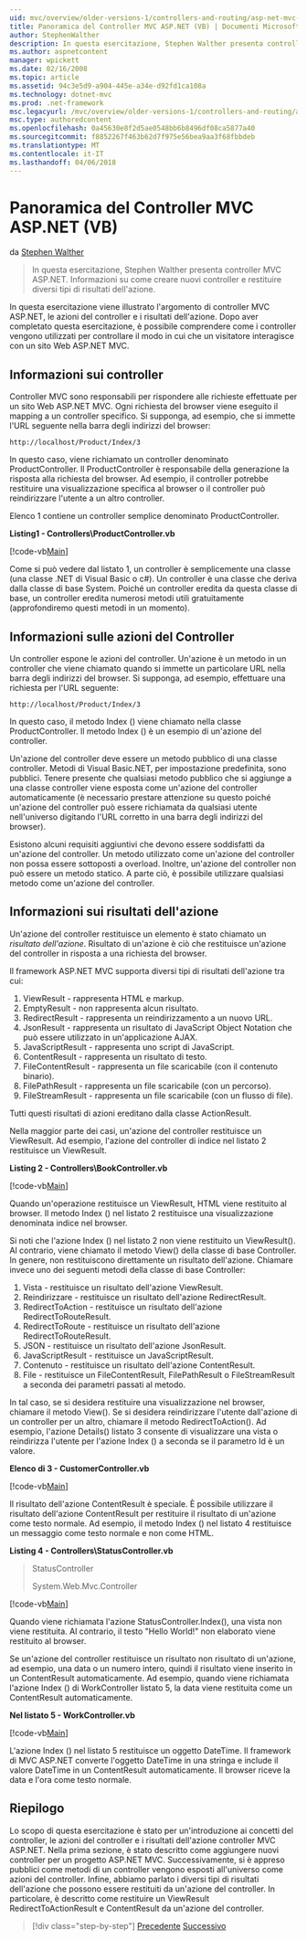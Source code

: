 ```yaml
---
uid: mvc/overview/older-versions-1/controllers-and-routing/asp-net-mvc-controller-overview-vb
title: Panoramica del Controller MVC ASP.NET (VB) | Documenti Microsoft
author: StephenWalther
description: In questa esercitazione, Stephen Walther presenta controller MVC ASP.NET. Informazioni su come creare nuovi controller e restituire tipi diversi di res azione...
ms.author: aspnetcontent
manager: wpickett
ms.date: 02/16/2008
ms.topic: article
ms.assetid: 94c3e5d9-a904-445e-a34e-d92fd1ca108a
ms.technology: dotnet-mvc
ms.prod: .net-framework
msc.legacyurl: /mvc/overview/older-versions-1/controllers-and-routing/asp-net-mvc-controller-overview-vb
msc.type: authoredcontent
ms.openlocfilehash: 0a45630e8f2d5ae0548bb6b8496df08ca5877a40
ms.sourcegitcommit: f8852267f463b62d7f975e56bea9aa3f68fbbdeb
ms.translationtype: MT
ms.contentlocale: it-IT
ms.lasthandoff: 04/06/2018
---
```

<a name="aspnet-mvc-controller-overview-vb"></a>Panoramica del Controller MVC ASP.NET (VB)
====================
da [Stephen Walther](https://github.com/StephenWalther)

> In questa esercitazione, Stephen Walther presenta controller MVC ASP.NET. Informazioni su come creare nuovi controller e restituire diversi tipi di risultati dell'azione.


In questa esercitazione viene illustrato l'argomento di controller MVC ASP.NET, le azioni del controller e i risultati dell'azione. Dopo aver completato questa esercitazione, è possibile comprendere come i controller vengono utilizzati per controllare il modo in cui che un visitatore interagisce con un sito Web ASP.NET MVC.

## <a name="understanding-controllers"></a>Informazioni sui controller

Controller MVC sono responsabili per rispondere alle richieste effettuate per un sito Web ASP.NET MVC. Ogni richiesta del browser viene eseguito il mapping a un controller specifico. Si supponga, ad esempio, che si immette l'URL seguente nella barra degli indirizzi del browser:

`http://localhost/Product/Index/3`

In questo caso, viene richiamato un controller denominato ProductController. Il ProductController è responsabile della generazione la risposta alla richiesta del browser. Ad esempio, il controller potrebbe restituire una visualizzazione specifica al browser o il controller può reindirizzare l'utente a un altro controller.

Elenco 1 contiene un controller semplice denominato ProductController.

**Listing1 - Controllers\ProductController.vb**

[!code-vb[Main](asp-net-mvc-controller-overview-vb/samples/sample1.vb)]

Come si può vedere dal listato 1, un controller è semplicemente una classe (una classe .NET di Visual Basic o c#). Un controller è una classe che deriva dalla classe di base System. Poiché un controller eredita da questa classe di base, un controller eredita numerosi metodi utili gratuitamente (approfondiremo questi metodi in un momento).

## <a name="understanding-controller-actions"></a>Informazioni sulle azioni del Controller

Un controller espone le azioni del controller. Un'azione è un metodo in un controller che viene chiamato quando si immette un particolare URL nella barra degli indirizzi del browser. Si supponga, ad esempio, effettuare una richiesta per l'URL seguente:

`http://localhost/Product/Index/3`

In questo caso, il metodo Index () viene chiamato nella classe ProductController. Il metodo Index () è un esempio di un'azione del controller.

Un'azione del controller deve essere un metodo pubblico di una classe controller. Metodi di Visual Basic.NET, per impostazione predefinita, sono pubblici. Tenere presente che qualsiasi metodo pubblico che si aggiunge a una classe controller viene esposta come un'azione del controller automaticamente (è necessario prestare attenzione su questo poiché un'azione del controller può essere richiamata da qualsiasi utente nell'universo digitando l'URL corretto in una barra degli indirizzi del browser).

Esistono alcuni requisiti aggiuntivi che devono essere soddisfatti da un'azione del controller. Un metodo utilizzato come un'azione del controller non possa essere sottoposti a overload. Inoltre, un'azione del controller non può essere un metodo statico. A parte ciò, è possibile utilizzare qualsiasi metodo come un'azione del controller.

## <a name="understanding-action-results"></a>Informazioni sui risultati dell'azione

Un'azione del controller restituisce un elemento è stato chiamato un *risultato dell'azione*. Risultato di un'azione è ciò che restituisce un'azione del controller in risposta a una richiesta del browser.

Il framework ASP.NET MVC supporta diversi tipi di risultati dell'azione tra cui:

1. ViewResult - rappresenta HTML e markup.
2. EmptyResult - non rappresenta alcun risultato.
3. RedirectResult - rappresenta un reindirizzamento a un nuovo URL.
4. JsonResult - rappresenta un risultato di JavaScript Object Notation che può essere utilizzato in un'applicazione AJAX.
5. JavaScriptResult - rappresenta uno script di JavaScript.
6. ContentResult - rappresenta un risultato di testo.
7. FileContentResult - rappresenta un file scaricabile (con il contenuto binario).
8. FilePathResult - rappresenta un file scaricabile (con un percorso).
9. FileStreamResult - rappresenta un file scaricabile (con un flusso di file).

Tutti questi risultati di azioni ereditano dalla classe ActionResult.

Nella maggior parte dei casi, un'azione del controller restituisce un ViewResult. Ad esempio, l'azione del controller di indice nel listato 2 restituisce un ViewResult.

**Listing 2 - Controllers\BookController.vb**

[!code-vb[Main](asp-net-mvc-controller-overview-vb/samples/sample2.vb)]

Quando un'operazione restituisce un ViewResult, HTML viene restituito al browser. Il metodo Index () nel listato 2 restituisce una visualizzazione denominata indice nel browser.

Si noti che l'azione Index () nel listato 2 non viene restituito un ViewResult(). Al contrario, viene chiamato il metodo View() della classe di base Controller. In genere, non restituiscono direttamente un risultato dell'azione. Chiamare invece uno dei seguenti metodi della classe di base Controller:

1. Vista - restituisce un risultato dell'azione ViewResult.
2. Reindirizzare - restituisce un risultato dell'azione RedirectResult.
3. RedirectToAction - restituisce un risultato dell'azione RedirectToRouteResult.
4. RedirectToRoute - restituisce un risultato dell'azione RedirectToRouteResult.
5. JSON - restituisce un risultato dell'azione JsonResult.
6. JavaScriptResult - restituisce un JavaScriptResult.
7. Contenuto - restituisce un risultato dell'azione ContentResult.
8. File - restituisce un FileContentResult, FilePathResult o FileStreamResult a seconda dei parametri passati al metodo.

In tal caso, se si desidera restituire una visualizzazione nel browser, chiamare il metodo View(). Se si desidera reindirizzare l'utente dall'azione di un controller per un altro, chiamare il metodo RedirectToAction(). Ad esempio, l'azione Details() listato 3 consente di visualizzare una vista o reindirizza l'utente per l'azione Index () a seconda se il parametro Id è un valore.

**Elenco di 3 - CustomerController.vb**

[!code-vb[Main](asp-net-mvc-controller-overview-vb/samples/sample3.vb)]

Il risultato dell'azione ContentResult è speciale. È possibile utilizzare il risultato dell'azione ContentResult per restituire il risultato di un'azione come testo normale. Ad esempio, il metodo Index () nel listato 4 restituisce un messaggio come testo normale e non come HTML.

**Listing 4 - Controllers\StatusController.vb**

> StatusController
> 
> 
> System.Web.Mvc.Controller


[!code-vb[Main](asp-net-mvc-controller-overview-vb/samples/sample4.vb)]

Quando viene richiamata l'azione StatusController.Index(), una vista non viene restituita. Al contrario, il testo "Hello World!" non elaborato viene restituito al browser.

Se un'azione del controller restituisce un risultato non risultato di un'azione, ad esempio, una data o un numero intero, quindi il risultato viene inserito in un ContentResult automaticamente. Ad esempio, quando viene richiamata l'azione Index () di WorkController listato 5, la data viene restituita come un ContentResult automaticamente.

**Nel listato 5 - WorkController.vb**

[!code-vb[Main](asp-net-mvc-controller-overview-vb/samples/sample5.vb)]

L'azione Index () nel listato 5 restituisce un oggetto DateTime. Il framework di MVC ASP.NET converte l'oggetto DateTime in una stringa e include il valore DateTime in un ContentResult automaticamente. Il browser riceve la data e l'ora come testo normale.

## <a name="summary"></a>Riepilogo

Lo scopo di questa esercitazione è stato per un'introduzione ai concetti del controller, le azioni del controller e i risultati dell'azione controller MVC ASP.NET. Nella prima sezione, è stato descritto come aggiungere nuovi controller per un progetto ASP.NET MVC. Successivamente, si è appreso pubblici come metodi di un controller vengono esposti all'universo come azioni del controller. Infine, abbiamo parlato i diversi tipi di risultati dell'azione che possono essere restituiti da un'azione del controller. In particolare, è descritto come restituire un ViewResult RedirectToActionResult e ContentResult da un'azione del controller.

> [!div class="step-by-step"]
> [Precedente](creating-a-custom-route-constraint-cs.md)
> [Successivo](creating-custom-routes-vb.md)
